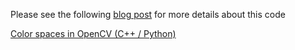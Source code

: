 Please see the following [blog post](http://www.learnopencv.com/color-spaces-in-opencv-cpp-python/) for more details about this code

[Color spaces in OpenCV (C++ / Python)](http://www.learnopencv.com/color-spaces-in-opencv-cpp-python/)
